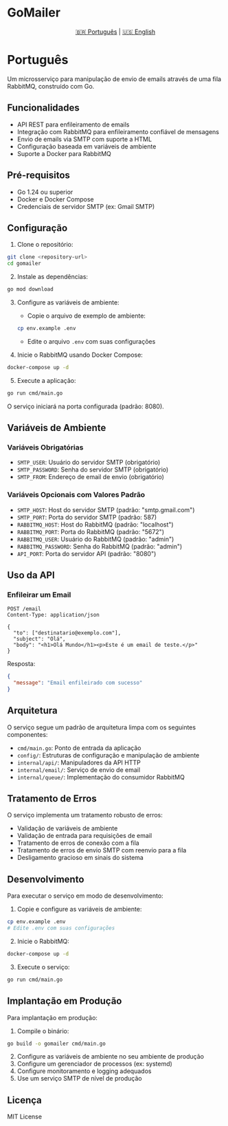 # GoMailer

<div align="center">

[🇧🇷 Português](#português) | [🇺🇸 English](README.en.md)

</div>

# Português

Um microsserviço para manipulação de envio de emails através de uma fila RabbitMQ, construído com Go.

## Funcionalidades

- API REST para enfileiramento de emails
- Integração com RabbitMQ para enfileiramento confiável de mensagens
- Envio de emails via SMTP com suporte a HTML
- Configuração baseada em variáveis de ambiente
- Suporte a Docker para RabbitMQ

## Pré-requisitos

- Go 1.24 ou superior
- Docker e Docker Compose
- Credenciais de servidor SMTP (ex: Gmail SMTP)

## Configuração

1. Clone o repositório:

```bash
git clone <repository-url>
cd gomailer
```

2. Instale as dependências:

```bash
go mod download
```

3. Configure as variáveis de ambiente:

   - Copie o arquivo de exemplo de ambiente:

   ```bash
   cp env.example .env
   ```

   - Edite o arquivo `.env` com suas configurações

4. Inicie o RabbitMQ usando Docker Compose:

```bash
docker-compose up -d
```

5. Execute a aplicação:

```bash
go run cmd/main.go
```

O serviço iniciará na porta configurada (padrão: 8080).

## Variáveis de Ambiente

### Variáveis Obrigatórias

- `SMTP_USER`: Usuário do servidor SMTP (obrigatório)
- `SMTP_PASSWORD`: Senha do servidor SMTP (obrigatório)
- `SMTP_FROM`: Endereço de email de envio (obrigatório)

### Variáveis Opcionais com Valores Padrão

- `SMTP_HOST`: Host do servidor SMTP (padrão: "smtp.gmail.com")
- `SMTP_PORT`: Porta do servidor SMTP (padrão: 587)
- `RABBITMQ_HOST`: Host do RabbitMQ (padrão: "localhost")
- `RABBITMQ_PORT`: Porta do RabbitMQ (padrão: "5672")
- `RABBITMQ_USER`: Usuário do RabbitMQ (padrão: "admin")
- `RABBITMQ_PASSWORD`: Senha do RabbitMQ (padrão: "admin")
- `API_PORT`: Porta do servidor API (padrão: "8080")

## Uso da API

### Enfileirar um Email

```http
POST /email
Content-Type: application/json

{
  "to": ["destinatario@exemplo.com"],
  "subject": "Olá",
  "body": "<h1>Olá Mundo</h1><p>Este é um email de teste.</p>"
}
```

Resposta:

```json
{
  "message": "Email enfileirado com sucesso"
}
```

## Arquitetura

O serviço segue um padrão de arquitetura limpa com os seguintes componentes:

- `cmd/main.go`: Ponto de entrada da aplicação
- `config/`: Estruturas de configuração e manipulação de ambiente
- `internal/api/`: Manipuladores da API HTTP
- `internal/email/`: Serviço de envio de email
- `internal/queue/`: Implementação do consumidor RabbitMQ

## Tratamento de Erros

O serviço implementa um tratamento robusto de erros:

- Validação de variáveis de ambiente
- Validação de entrada para requisições de email
- Tratamento de erros de conexão com a fila
- Tratamento de erros de envio SMTP com reenvio para a fila
- Desligamento gracioso em sinais do sistema

## Desenvolvimento

Para executar o serviço em modo de desenvolvimento:

1. Copie e configure as variáveis de ambiente:

```bash
cp env.example .env
# Edite .env com suas configurações
```

2. Inicie o RabbitMQ:

```bash
docker-compose up -d
```

3. Execute o serviço:

```bash
go run cmd/main.go
```

## Implantação em Produção

Para implantação em produção:

1. Compile o binário:

```bash
go build -o gomailer cmd/main.go
```

2. Configure as variáveis de ambiente no seu ambiente de produção
3. Configure um gerenciador de processos (ex: systemd)
4. Configure monitoramento e logging adequados
5. Use um serviço SMTP de nível de produção

## Licença

MIT License
